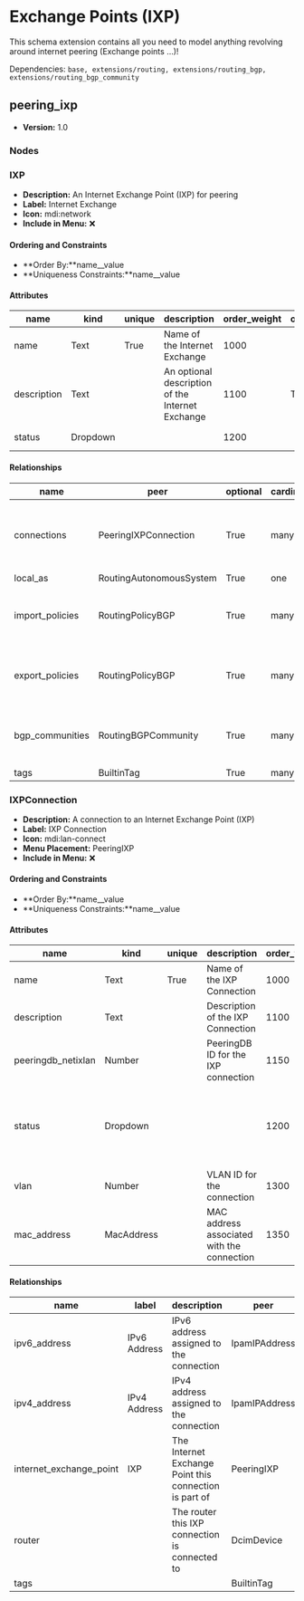 # Exchange Points (IXP)

This schema extension contains all you need to model anything revolving around internet peering (Exchange points ...)!

Dependencies: `base, extensions/routing, extensions/routing_bgp, extensions/routing_bgp_community`

## peering_ixp

- **Version:** 1.0

### Nodes

### IXP

- **Description:** An Internet Exchange Point (IXP) for peering
- **Label:** Internet Exchange
- **Icon:** mdi:network
- **Include in Menu:** ❌

#### Ordering and Constraints

- **Order By:**name__value
- **Uniqueness Constraints:**name__value

#### Attributes

| name | kind | unique | description | order_weight | optional | choices | default_value |
| ---- | ---- | ------ | ----------- | ------------ | -------- | ------- | ------------- |
| name | Text | True | Name of the Internet Exchange | 1000 |  | \`\` |  |
| description | Text |  | An optional description of the Internet Exchange | 1100 | True | \`\` |  |
| status | Dropdown |  |  | 1200 |  | \`enabled, disabled\` | enabled |

#### Relationships

| name | peer | optional | cardinality | kind | description | order_weight | label | identifier |
| ---- | ---- | -------- | ----------- | ---- | ----------- | ------------ | ----- | ---------- |
| connections | PeeringIXPConnection | True | many | Component | IXP connections associated with this Internet Exchange |  |  |  |
| local\_as | RoutingAutonomousSystem | True | one | Attribute |  | 1300 |  |  |
| import\_policies | RoutingPolicyBGP | True | many | Generic | Import routing policies applied to the session |  | Import Routing Policies | ixp\_\_import\_bgppolicies |
| export\_policies | RoutingPolicyBGP | True | many | Generic | Export routing policies applied to the session |  | Export Routing Policies | ixp\_\_export\_bgppolicies |
| bgp\_communities | RoutingBGPCommunity | True | many | Generic | BGP communities associated with the session |  | BGP Communities |  |
| tags | BuiltinTag | True | many | Attribute |  | 3000 |  |  |

### IXPConnection

- **Description:** A connection to an Internet Exchange Point (IXP)
- **Label:** IXP Connection
- **Icon:** mdi:lan-connect
- **Menu Placement:** PeeringIXP
- **Include in Menu:** ❌

#### Ordering and Constraints

- **Order By:**name__value
- **Uniqueness Constraints:**name__value

#### Attributes

| name | kind | unique | description | order_weight | optional | label | choices | default_value |
| ---- | ---- | ------ | ----------- | ------------ | -------- | ----- | ------- | ------------- |
| name | Text | True | Name of the IXP Connection | 1000 |  |  | \`\` |  |
| description | Text |  | Description of the IXP Connection | 1100 | True |  | \`\` |  |
| peeringdb\_netixlan | Number |  | PeeringDB ID for the IXP connection | 1150 | True | PeeringDB Netixlan | \`\` |  |
| status | Dropdown |  |  | 1200 | True |  | \`enabled, pre\-maintenance, maintenance, post\-maintenance, disabled\` | enabled |
| vlan | Number |  | VLAN ID for the connection | 1300 | True |  | \`\` |  |
| mac\_address | MacAddress |  | MAC address associated with the connection | 1350 | True | MAC Address | \`\` |  |

#### Relationships

| name | label | description | peer | identifier | cardinality | kind | order_weight | optional |
| ---- | ----- | ----------- | ---- | ---------- | ----------- | ---- | ------------ | -------- |
| ipv6\_address | IPv6 Address | IPv6 address assigned to the connection | IpamIPAddress | ixpconn\_\_ipv6\_address | one | Attribute | 1400 |  |
| ipv4\_address | IPv4 Address | IPv4 address assigned to the connection | IpamIPAddress | ixpconn\_\_ipv4\_address | one | Attribute | 1375 |  |
| internet\_exchange\_point | IXP | The Internet Exchange Point this connection is part of | PeeringIXP |  | one | Parent |  | False |
| router |  | The router this IXP connection is connected to | DcimDevice |  | one | Attribute | 1400 |  |
| tags |  |  | BuiltinTag |  | many | Attribute | 3000 |  |
